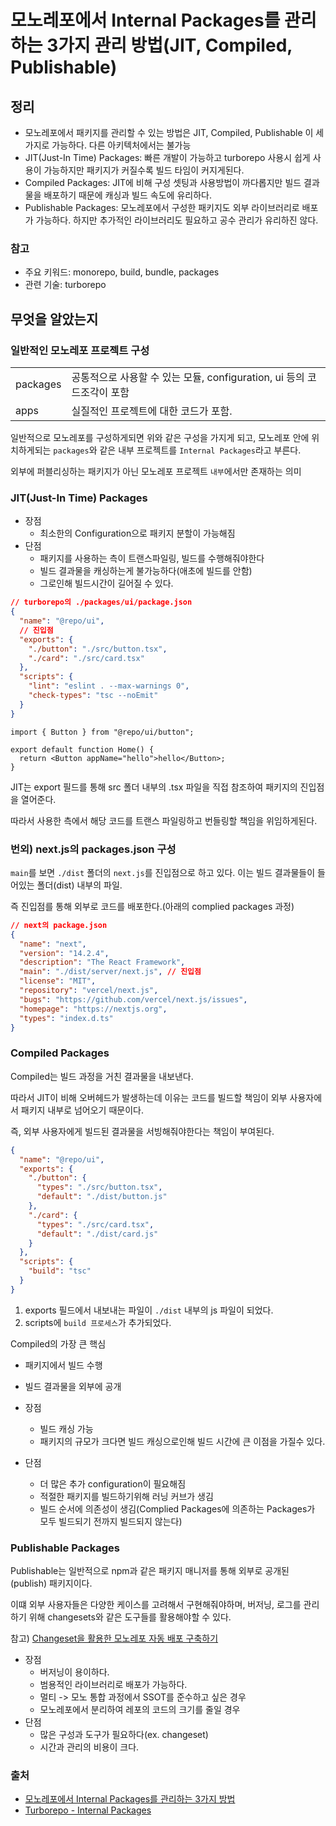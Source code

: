 # 모노레포에서 Internal Packages를 관리하는 3가지 관리 방법(JIT, Compiled, Publishable)

## 정리

- 모노레포에서 패키지를 관리할 수 있는 방법은 JIT, Compiled, Publishable 이 세가지로 가능하다. 다른 아키텍처에서는 불가능
- JIT(Just-In Time) Packages: 빠른 개발이 가능하고 turborepo 사용시 쉽게 사용이 가능하지만 패키지가 커질수록 빌드 타임이 커지게된다.
- Compiled Packages: JIT에 비해 구성 셋팅과 사용방법이 까다롭지만 빌드 결과물을 배포하기 때문에 캐싱과 빌드 속도에 유리하다.
- Publishable Packages: 모노레포에서 구성한 패키지도 외부 라이브러리로 배포가 가능하다. 하지만 추가적인 라이브러리도 필요하고 공수 관리가 유리하진 않다.

### 참고

- 주요 키워드: monorepo, build, bundle, packages
- 관련 기술: turborepo

## 무엇을 알았는지

### 일반적인 모노레포 프로젝트 구성

|          |                                                                        |
| -------- | ---------------------------------------------------------------------- |
| packages | 공통적으로 사용할 수 있는 모듈, configuration, ui 등의 코드조각이 포함 |
| apps     | 실질적인 프로젝트에 대한 코드가 포함.                                  |

일반적으로 모노레포를 구성하게되면 위와 같은 구성을 가지게 되고, 모노레포 안에 위치하게되는 `packages`와 같은 내부 프로젝트를 `Internal Packages`라고 부른다.

외부에 퍼블리싱하는 패키지가 아닌 모노레포 프로젝트 `내부`에서만 존재하는 의미

### JIT(Just-In Time) Packages

- 장점
  - 최소한의 Configuration으로 패키지 분할이 가능해짐
- 단점
  - 패키지를 사용하는 측이 트랜스파일링, 빌드를 수행해줘야한다
  - 빌드 결과물을 캐싱하는게 불가능하다(애초에 빌드를 안함)
  - 그로인해 빌드시간이 길어질 수 있다.

```json
// turborepo의 ./packages/ui/package.json
{
  "name": "@repo/ui",
  // 진입점
  "exports": {
    "./button": "./src/button.tsx",
    "./card": "./src/card.tsx"
  },
  "scripts": {
    "lint": "eslint . --max-warnings 0",
    "check-types": "tsc --noEmit"
  }
}
```

```tsx
import { Button } from "@repo/ui/button";

export default function Home() {
  return <Button appName="hello">hello</Button>;
}
```

JIT는 export 필드를 통해 src 폴더 내부의 .tsx 파일을 직접 참조하여 패키지의 진입점을 열어준다.

따라서 사용한 측에서 해당 코드를 트랜스 파일링하고 번들링할 책임을 위임하게된다.

### 번외) next.js의 packages.json 구성

`main`를 보면 `./dist` 폴더의 `next.js`를 진입점으로 하고 있다. 이는 빌드 결과물들이 들어있는 폴더(dist) 내부의 파일.

즉 진입점를 통해 외부로 코드를 배포한다.(아래의 complied packages 과정)

```json
// next의 package.json
{
  "name": "next",
  "version": "14.2.4",
  "description": "The React Framework",
  "main": "./dist/server/next.js", // 진입점
  "license": "MIT",
  "repository": "vercel/next.js",
  "bugs": "https://github.com/vercel/next.js/issues",
  "homepage": "https://nextjs.org",
  "types": "index.d.ts"
}
```

### Compiled Packages

Compiled는 빌드 과정을 거친 결과물을 내보낸다.

따라서 JIT이 비해 오버헤드가 발생하는데 이유는 코드를 빌드할 책임이 외부 사용자에서 패키지 내부로 넘어오기 때문이다.

즉, 외부 사용자에게 빌드된 결과물을 서빙해줘야한다는 책임이 부여된다.

```json
{
  "name": "@repo/ui",
  "exports": {
    "./button": {
      "types": "./src/button.tsx",
      "default": "./dist/button.js"
    },
    "./card": {
      "types": "./src/card.tsx",
      "default": "./dist/card.js"
    }
  },
  "scripts": {
    "build": "tsc"
  }
}
```

1. exports 필드에서 내보내는 파일이 `./dist` 내부의 js 파일이 되었다.
2. scripts에 `build 프로세스`가 추가되었다.

Compiled의 가장 큰 핵심

- 패키지에서 빌드 수행
- 빌드 결과물을 외부에 공개

- 장점
  - 빌드 캐싱 가능
  - 패키지의 규모가 크다면 빌드 캐싱으로인해 빌드 시간에 큰 이점을 가질수 있다.
- 단점
  - 더 많은 추가 configuration이 필요해짐
  - 적절한 패키지를 빌드하기위해 러닝 커브가 생김
  - 빌드 순서에 의존성이 생김(Complied Packages에 의존하는 Packages가 모두 빌드되기 전까지 빌드되지 않는다)

### Publishable Packages

Publishable는 일반적으로 npm과 같은 패키지 매니저를 통해 외부로 공개된(publish) 패키지이다.

이떄 외부 사용자들은 다양한 케이스를 고려해서 구현해줘야하며, 버저닝, 로그를 관리하기 위해 changesets와 같은 도구들를 활용해야할 수 있다.

참고) [Changeset을 활용한 모노레포 자동 배포 구축하기](https://jinyisland.kr/post/changeset/)

- 장점
  - 버저닝이 용이하다.
  - 범용적인 라이브러리로 배포가 가능하다.
  - 멀티 -> 모노 통합 과정에서 SSOT를 준수하고 싶은 경우
  - 모노레포에서 분리하여 레포의 코드의 크기를 줄일 경우
- 단점
  - 많은 구성과 도구가 필요하다(ex. changeset)
  - 시간과 관리의 비용이 크다.

### 출처

- [모노레포에서 Internal Packages를 관리하는 3가지 방법](https://xionwcfm.tistory.com/m/464)
- [Turborepo - Internal Packages](https://turbo.build/repo/docs/core-concepts/internal-packages)
